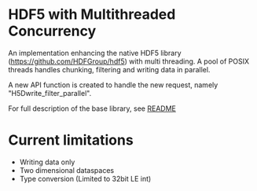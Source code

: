 # HDF5 with Multithreaded Concurrency

An implementation enhancing the native HDF5 library (https://github.com/HDFGroup/hdf5) with multi threading.
A pool of POSIX threads handles chunking, filtering and writing data in parallel.

A new API function is created to handle the new request, namely "H5Dwrite_filter_parallel".

For full description of the base library, see [README](README_HDF5.md)


# Current limitations

- Writing data only
- Two dimensional dataspaces
- Type conversion (Limited to 32bit LE int)